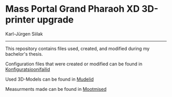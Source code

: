 # Mass Portal Grand Pharaoh XD 3D-printer upgrade 
Karl-Jürgen Siilak

-----------------------------------------
This repository contains files used, created, and modified during my bachelor's thesis.

Configuration files that were created or modified can be found in [Konfiguratsioonifailid](https://github.com/ut-ims-robotics/siilak-thesis-2025-massportal/tree/main/Konfiguratsioonifailid)

Used 3D-Models can be found in [Mudelid](https://github.com/ut-ims-robotics/siilak-thesis-2025-massportal/tree/main/Mudelid)

Measurments made can be found in [Mootmised](https://github.com/ut-ims-robotics/siilak-thesis-2025-massportal/tree/main/Mootmised)
